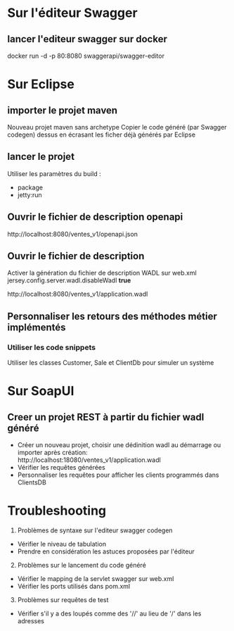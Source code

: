 # Sur l'éditeur Swagger

## lancer l'editeur swagger sur docker
docker run -d -p 80:8080  swaggerapi/swagger-editor 


# Sur Eclipse
## importer le projet maven
Nouveau projet maven sans archetype
Copier le code généré (par Swagger codegen) dessus en écrasant les ficher déjà générés par Eclipse


## lancer le projet
Utiliser les paramètres du build :
* package
* jetty:run

## Ouvrir le fichier de description openapi
http://localhost:8080/ventes_v1/openapi.json

## Ouvrir le fichier de description
Activer la génération du fichier de description WADL sur web.xml
        <init-param>
            <param-name>jersey.config.server.wadl.disableWadl</param-name>
            <param-value>**true**</param-value>
        </init-param>
        
http://localhost:8080/ventes_v1/application.wadl

## Personnaliser les retours des méthodes métier implémentés
### Utiliser les code snippets
Utiliser les classes Customer, Sale et ClientDb pour simuler un système

# Sur SoapUI
## Creer un projet REST à partir du fichier wadl généré
* Créer un nouveau projet, choisir une dédinition wadl au démarrage ou importer après création:
http://localhost:18080/ventes_v1/application.wadl
* Vérifier les requêtes générées
* Personnaliser les requêtes pour afficher les clients programmés dans ClientsDB


# Troubleshooting
1. Problèmes de syntaxe sur l'editeur swagger codegen
  * Vérifier le niveau de tabulation
  * Prendre en considération les astuces proposées par l'éditeur
2. Problèmes sur le lancement du code généré
  * Vérifier le mapping de la servlet swagger sur web.xml
  * Vérifier les ports utilisés dans pom.xml
3. Problèmes sur requêtes de test
  * Vérifier s'il y a des loupés comme des '//' au lieu de '/' dans les adresses